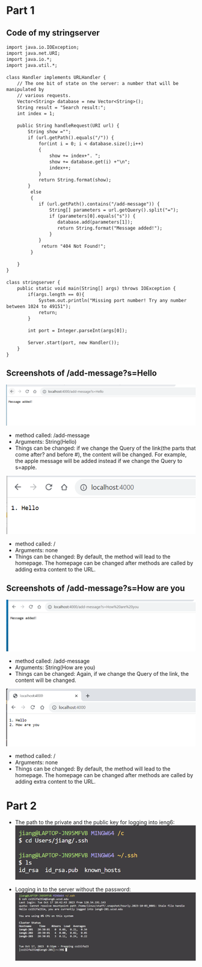 # Part 1
## Code of my stringserver
```
import java.io.IOException;
import java.net.URI;
import java.io.*;
import java.util.*;

class Handler implements URLHandler {
    // The one bit of state on the server: a number that will be manipulated by
    // various requests.
    Vector<String> database = new Vector<String>();
    String result = "Search result:";
    int index = 1;
    
    public String handleRequest(URI url) {
        String show ="";
        if (url.getPath().equals("/")) {
            for(int i = 0; i < database.size();i++)
            {
                show += index+". ";
                show += database.get(i) +"\n";
                index++;
            }
            return String.format(show);
        } 
         else 
         {
            if (url.getPath().contains("/add-message")) {
                String[] parameters = url.getQuery().split("=");
                if (parameters[0].equals("s")) {
                   database.add(parameters[1]);
                   return String.format("Message added!");
                }
            }
             return "404 Not Found!";
         } 
        
    }
}

class stringserver {
    public static void main(String[] args) throws IOException {
        if(args.length == 0){
            System.out.println("Missing port number! Try any number between 1024 to 49151");
            return;
        }

        int port = Integer.parseInt(args[0]);

        Server.start(port, new Handler());
    }
} 
```
## Screenshots of /add-message?s=Hello
![images](lab2screenshots/addm1.png)
* method called: /add-message
* Arguments: String(Hello)
* Things can be changed: if we change the Query of the link(the parts that come after? and before #), the content will be changed.
For example, the apple message will be added instead if we change the Query to s=apple.

![images](lab2screenshots/addme1.png)
* method called: /
* Arguments: none
* Things can be changed: By default, the method will lead to the homepage. The homepage can be changed after methods are called by adding extra content to the URL.
  
## Screenshots of /add-message?s=How are you
![images](lab2screenshots/addm2.png)
* method called: /add-message
* Arguments: String(How are you)
* Things can be changed: Again, if we change the Query of the link, the content will be changed.
  
![images](lab2screenshots/both.png)
* method called: /
* Arguments: none
* Things can be changed: By default, the method will lead to the homepage. The homepage can be changed after methods are called by adding extra content to the URL.

# Part 2
* The path to the private and the public key for logging into ieng6:
![images](lab2shot2/sshpath.png)

* Logging in to the server without the password:
![images](lab2shot2/interaction.png)


